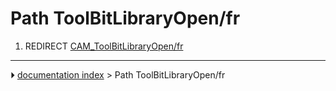 # Path ToolBitLibraryOpen/fr
1.  REDIRECT [CAM_ToolBitLibraryOpen/fr](CAM_ToolBitLibraryOpen/fr.md)



---
⏵ [documentation index](../README.md) > Path ToolBitLibraryOpen/fr

